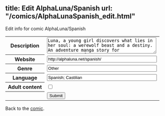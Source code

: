 title: Edit AlphaLuna/Spanish
url: "/comics/AlphaLunaSpanish_edit.html"
---
Edit info for comic AlphaLuna/Spanish

<form name="comic" action="http://gaepostmail.appspot.com/comic/" method="post">
<table class="comicinfo">
<tr>
<th>Description</th><td><textarea name="description" cols="40" rows="3">Luna, a young girl discovers what lies in her soul: a werewolf beast and a destiny. An adventure manga story for werecreatures fans.</textarea></td>
</tr>
<tr>
<th>Website</th><td><input type="text" name="url" value="http://alphaluna.net/spanish/" size="40"/></td>
</tr>
<tr>
<th>Genre</th><td><input type="text" name="genre" value="Other" size="40"/></td>
</tr>
<tr>
<th>Language</th><td><input type="text" name="language" value="Spanish; Castilian" size="40"/></td>
</tr>
<tr>
<th>Adult content</th><td><input type="checkbox" name="adult" value="adult" /></td>
</tr>
<tr>
<th></th><td>
<input type="hidden" name="comic" value="AlphaLunaSpanish" />
<input type="submit" name="submit" value="Submit" />
</td>
</tr>
</table>
</form>

Back to the [comic](AlphaLunaSpanish.html).
